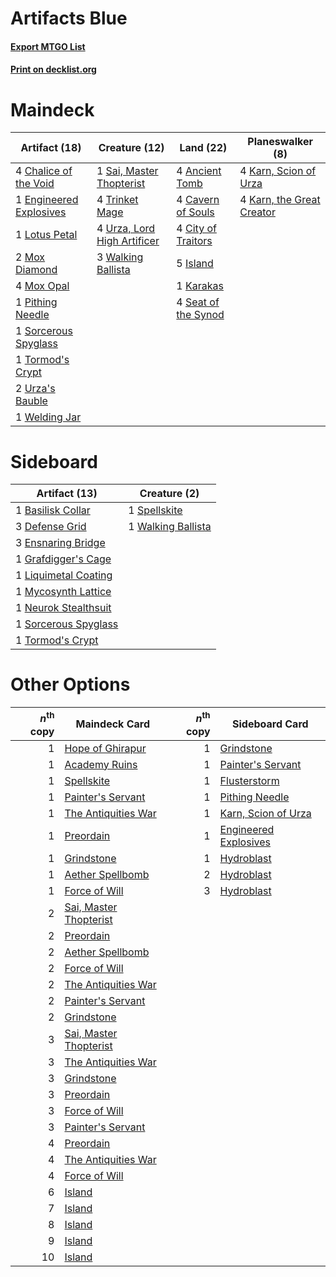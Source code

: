 # Artifacts Blue

#### [Export MTGO List](../collection/Artifacts%20Blue/Artifacts%20Blue.txt)
#### [Print on decklist.org](http://decklist.org/?deckmain=4%09Ancient%20Tomb%0A4%09Cavern%20of%20Souls%0A4%09Chalice%20of%20the%20Void%0A4%09City%20of%20Traitors%0A1%09Engineered%20Explosives%0A5%09Island%0A1%09Karakas%0A4%09Karn,%20Scion%20of%20Urza%0A4%09Karn,%20the%20Great%20Creator%0A1%09Lotus%20Petal%0A2%09Mox%20Diamond%0A4%09Mox%20Opal%0A1%09Pithing%20Needle%0A1%09Sai,%20Master%20Thopterist%0A4%09Seat%20of%20the%20Synod%0A1%09Sorcerous%20Spyglass%0A1%09Tormod's%20Crypt%0A4%09Trinket%20Mage%0A2%09Urza's%20Bauble%0A4%09Urza,%20Lord%20High%20Artificer%0A3%09Walking%20Ballista%0A1%09Welding%20Jar&deckside=1%09Basilisk%20Collar%0A3%09Defense%20Grid%0A3%09Ensnaring%20Bridge%0A1%09Grafdigger's%20Cage%0A1%09Liquimetal%20Coating%0A1%09Mycosynth%20Lattice%0A1%09Neurok%20Stealthsuit%0A1%09Sorcerous%20Spyglass%0A1%09Spellskite%0A1%09Tormod's%20Crypt%0A1%09Walking%20Ballista)
# Maindeck

|                                          Artifact (18)                                          |                                            Creature (12)                                             |                                          Land (22)                                           |                                          Planeswalker (8)                                          |
|-------------------------------------------------------------------------------------------------|------------------------------------------------------------------------------------------------------|----------------------------------------------------------------------------------------------|----------------------------------------------------------------------------------------------------|
|4 [Chalice of the Void](http://gatherer.wizards.com/Pages/Card/Details.aspx?multiverseid=442211) |1 [Sai, Master Thopterist](http://gatherer.wizards.com/Pages/Card/Details.aspx?multiverseid=447205)   |4 [Ancient Tomb](http://gatherer.wizards.com/Pages/Card/Details.aspx?multiverseid=409567)     |4 [Karn, Scion of Urza](http://gatherer.wizards.com/Pages/Card/Details.aspx?multiverseid=442889)    |
|1 [Engineered Explosives](http://gatherer.wizards.com/Pages/Card/Details.aspx?multiverseid=50139)|4 [Trinket Mage](http://gatherer.wizards.com/Pages/Card/Details.aspx?multiverseid=50163)              |4 [Cavern of Souls](http://gatherer.wizards.com/Pages/Card/Details.aspx?multiverseid=278058)  |4 [Karn, the Great Creator](http://gatherer.wizards.com/Pages/Card/Details.aspx?multiverseid=460928)|
|1 [Lotus Petal](http://gatherer.wizards.com/Pages/Card/Details.aspx?multiverseid=420602)         |4 [Urza, Lord High Artificer](http://gatherer.wizards.com/Pages/Card/Details.aspx?multiverseid=464024)|4 [City of Traitors](http://gatherer.wizards.com/Pages/Card/Details.aspx?multiverseid=6168)   |                                                                                                    |
|2 [Mox Diamond](http://gatherer.wizards.com/Pages/Card/Details.aspx?multiverseid=5193)           |3 [Walking Ballista](http://gatherer.wizards.com/Pages/Card/Details.aspx?multiverseid=423848)         |5 [Island](http://gatherer.wizards.com/Pages/Card/Details.aspx?multiverseid=439857)           |                                                                                                    |
|4 [Mox Opal](http://gatherer.wizards.com/Pages/Card/Details.aspx?multiverseid=397719)            |                                                                                                      |1 [Karakas](http://gatherer.wizards.com/Pages/Card/Details.aspx?multiverseid=413782)          |                                                                                                    |
|1 [Pithing Needle](http://gatherer.wizards.com/Pages/Card/Details.aspx?multiverseid=129526)      |                                                                                                      |4 [Seat of the Synod](http://gatherer.wizards.com/Pages/Card/Details.aspx?multiverseid=420940)|                                                                                                    |
|1 [Sorcerous Spyglass](http://gatherer.wizards.com/Pages/Card/Details.aspx?multiverseid=435407)  |                                                                                                      |                                                                                              |                                                                                                    |
|1 [Tormod's Crypt](http://gatherer.wizards.com/Pages/Card/Details.aspx?multiverseid=389723)      |                                                                                                      |                                                                                              |                                                                                                    |
|2 [Urza's Bauble](http://gatherer.wizards.com/Pages/Card/Details.aspx?multiverseid=3818)         |                                                                                                      |                                                                                              |                                                                                                    |
|1 [Welding Jar](http://gatherer.wizards.com/Pages/Card/Details.aspx?multiverseid=48328)          |                                                                                                      |                                                                                              |                                                                                                    |


# Sideboard

|                                         Artifact (13)                                         |                                        Creature (2)                                         |
|-----------------------------------------------------------------------------------------------|---------------------------------------------------------------------------------------------|
|1 [Basilisk Collar](http://gatherer.wizards.com/Pages/Card/Details.aspx?multiverseid=426041)   |1 [Spellskite](http://gatherer.wizards.com/Pages/Card/Details.aspx?multiverseid=397743)      |
|3 [Defense Grid](http://gatherer.wizards.com/Pages/Card/Details.aspx?multiverseid=45481)       |1 [Walking Ballista](http://gatherer.wizards.com/Pages/Card/Details.aspx?multiverseid=423848)|
|3 [Ensnaring Bridge](http://gatherer.wizards.com/Pages/Card/Details.aspx?multiverseid=15866)   |                                                                                             |
|1 [Grafdigger's Cage](http://gatherer.wizards.com/Pages/Card/Details.aspx?multiverseid=278452) |                                                                                             |
|1 [Liquimetal Coating](http://gatherer.wizards.com/Pages/Card/Details.aspx?multiverseid=389578)|                                                                                             |
|1 [Mycosynth Lattice](http://gatherer.wizards.com/Pages/Card/Details.aspx?multiverseid=446209) |                                                                                             |
|1 [Neurok Stealthsuit](http://gatherer.wizards.com/Pages/Card/Details.aspx?multiverseid=51183) |                                                                                             |
|1 [Sorcerous Spyglass](http://gatherer.wizards.com/Pages/Card/Details.aspx?multiverseid=435407)|                                                                                             |
|1 [Tormod's Crypt](http://gatherer.wizards.com/Pages/Card/Details.aspx?multiverseid=389723)    |                                                                                             |


# Other Options

|*n*<sup>th</sup> copy|                                          Maindeck Card                                          |*n*<sup>th</sup> copy|                                        Sideboard Card                                         |
|--------------------:|-------------------------------------------------------------------------------------------------|--------------------:|-----------------------------------------------------------------------------------------------|
|                    1|[Hope of Ghirapur](http://gatherer.wizards.com/Pages/Card/Details.aspx?multiverseid=423821)      |                    1|[Grindstone](http://gatherer.wizards.com/Pages/Card/Details.aspx?multiverseid=425810)          |
|                    1|[Academy Ruins](http://gatherer.wizards.com/Pages/Card/Details.aspx?multiverseid=370424)         |                    1|[Painter's Servant](http://gatherer.wizards.com/Pages/Card/Details.aspx?multiverseid=420607)   |
|                    1|[Spellskite](http://gatherer.wizards.com/Pages/Card/Details.aspx?multiverseid=397743)            |                    1|[Flusterstorm](http://gatherer.wizards.com/Pages/Card/Details.aspx?multiverseid=228255)        |
|                    1|[Painter's Servant](http://gatherer.wizards.com/Pages/Card/Details.aspx?multiverseid=420607)     |                    1|[Pithing Needle](http://gatherer.wizards.com/Pages/Card/Details.aspx?multiverseid=129526)      |
|                    1|[The Antiquities War](http://gatherer.wizards.com/Pages/Card/Details.aspx?multiverseid=442930)   |                    1|[Karn, Scion of Urza](http://gatherer.wizards.com/Pages/Card/Details.aspx?multiverseid=442889) |
|                    1|[Preordain](http://gatherer.wizards.com/Pages/Card/Details.aspx?multiverseid=405347)             |                    1|[Engineered Explosives](http://gatherer.wizards.com/Pages/Card/Details.aspx?multiverseid=50139)|
|                    1|[Grindstone](http://gatherer.wizards.com/Pages/Card/Details.aspx?multiverseid=425810)            |                    1|[Hydroblast](http://gatherer.wizards.com/Pages/Card/Details.aspx?multiverseid=3915)            |
|                    1|[Aether Spellbomb](http://gatherer.wizards.com/Pages/Card/Details.aspx?multiverseid=220525)      |                    2|[Hydroblast](http://gatherer.wizards.com/Pages/Card/Details.aspx?multiverseid=3915)            |
|                    1|[Force of Will](http://gatherer.wizards.com/Pages/Card/Details.aspx?multiverseid=3107)           |                    3|[Hydroblast](http://gatherer.wizards.com/Pages/Card/Details.aspx?multiverseid=3915)            |
|                    2|[Sai, Master Thopterist](http://gatherer.wizards.com/Pages/Card/Details.aspx?multiverseid=447205)|                     |                                                                                               |
|                    2|[Preordain](http://gatherer.wizards.com/Pages/Card/Details.aspx?multiverseid=405347)             |                     |                                                                                               |
|                    2|[Aether Spellbomb](http://gatherer.wizards.com/Pages/Card/Details.aspx?multiverseid=220525)      |                     |                                                                                               |
|                    2|[Force of Will](http://gatherer.wizards.com/Pages/Card/Details.aspx?multiverseid=3107)           |                     |                                                                                               |
|                    2|[The Antiquities War](http://gatherer.wizards.com/Pages/Card/Details.aspx?multiverseid=442930)   |                     |                                                                                               |
|                    2|[Painter's Servant](http://gatherer.wizards.com/Pages/Card/Details.aspx?multiverseid=420607)     |                     |                                                                                               |
|                    2|[Grindstone](http://gatherer.wizards.com/Pages/Card/Details.aspx?multiverseid=425810)            |                     |                                                                                               |
|                    3|[Sai, Master Thopterist](http://gatherer.wizards.com/Pages/Card/Details.aspx?multiverseid=447205)|                     |                                                                                               |
|                    3|[The Antiquities War](http://gatherer.wizards.com/Pages/Card/Details.aspx?multiverseid=442930)   |                     |                                                                                               |
|                    3|[Grindstone](http://gatherer.wizards.com/Pages/Card/Details.aspx?multiverseid=425810)            |                     |                                                                                               |
|                    3|[Preordain](http://gatherer.wizards.com/Pages/Card/Details.aspx?multiverseid=405347)             |                     |                                                                                               |
|                    3|[Force of Will](http://gatherer.wizards.com/Pages/Card/Details.aspx?multiverseid=3107)           |                     |                                                                                               |
|                    3|[Painter's Servant](http://gatherer.wizards.com/Pages/Card/Details.aspx?multiverseid=420607)     |                     |                                                                                               |
|                    4|[Preordain](http://gatherer.wizards.com/Pages/Card/Details.aspx?multiverseid=405347)             |                     |                                                                                               |
|                    4|[The Antiquities War](http://gatherer.wizards.com/Pages/Card/Details.aspx?multiverseid=442930)   |                     |                                                                                               |
|                    4|[Force of Will](http://gatherer.wizards.com/Pages/Card/Details.aspx?multiverseid=3107)           |                     |                                                                                               |
|                    6|[Island](http://gatherer.wizards.com/Pages/Card/Details.aspx?multiverseid=439857)                |                     |                                                                                               |
|                    7|[Island](http://gatherer.wizards.com/Pages/Card/Details.aspx?multiverseid=439857)                |                     |                                                                                               |
|                    8|[Island](http://gatherer.wizards.com/Pages/Card/Details.aspx?multiverseid=439857)                |                     |                                                                                               |
|                    9|[Island](http://gatherer.wizards.com/Pages/Card/Details.aspx?multiverseid=439857)                |                     |                                                                                               |
|                   10|[Island](http://gatherer.wizards.com/Pages/Card/Details.aspx?multiverseid=439857)                |                     |                                                                                               |

